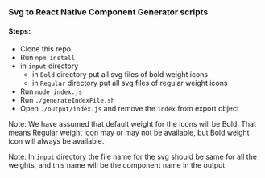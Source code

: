 ### Svg to React Native Component Generator scripts

#### Steps:

- Clone this repo
- Run `npm install`
- in `input` directory
  - in `Bold` directory put all svg files of bold weight icons
  - in `Regular` directory put all svg files of regular weight icons
- Run `node index.js`
- Run `./generateIndexFile.sh`
- Open `./output/index.js` and remove the `index` from export object

Note: We have assumed that default weight for the icons will be Bold. That means Regular weight icon may or may not be available, but Bold weight icon will always be available.

Note: In `input` directory the file name for the svg should be same for all the weights, and this name will be the component name in the output.
